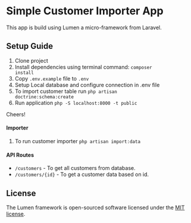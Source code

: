 # Simple Customer Importer App

This app is build using Lumen a micro-framework from Laravel.

## Setup Guide

  1. Clone project
  2. Install dependencies using terminal command: <code>composer install</code>
  3. Copy <code>.env.example</code> file to <code>.env</code>
  4. Setup Local database and configure connection in .env file
  5. To import customer table run <code>php artisan doctrine:schema:create </code>
  6. Run application <code>php -S localhost:8000 -t public</code>
   

   Cheers!
   
#### Importer
  1. To run customer importer <code>php artisan import:data</code>

#### API Routes
  * <code>/customers</code> - To get all customers from database.
  * <code>/customers/{id}</code> - To get a customer data based on id. 


## License

The Lumen framework is open-sourced software licensed under the [MIT license](https://opensource.org/licenses/MIT).
